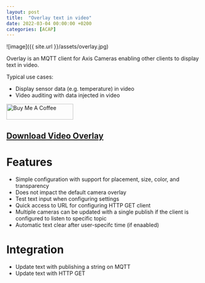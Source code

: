 ```yaml
---
layout: post
title:  "Overlay text in video"
date: 2022-03-04 00:00:00 +0200
categories: [ACAP]
---
```

![image]({{ site.url }}/assets/overlay.jpg)

Overlay is an MQTT client for Axis Cameras enabling other clients to display text in video.

Typical use cases:
* Display sensor data (e.g. temperature)  in video
* Video auditing with data injected in video

<a href="https://www.buymeacoffee.com/fredjuhlinl" target="_blank"><img src="https://cdn.buymeacoffee.com/buttons/default-orange.png" alt="Buy Me A Coffee" height="41" width="174"></a>

## [Download Video Overlay](https://acap.juhlin.me/package/xoverlay)


# Features
* Simple configuration with support for placement, size, color, and transparency
* Does not impact the default camera overlay
* Test text input when configuring settings
* Quick access to URL for configuring HTTP GET client
* Multiple cameras can be updated with a single publish if the client is configured to listen to specific topic
* Automatic text clear after user-specifc time (if enaabled)

# Integration
* Update text with publishing a string on MQTT
* Update text with HTTP GET
